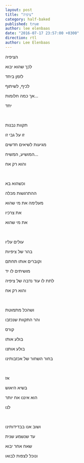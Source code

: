 ```yaml
---
layout: post
title: "ציפיה"
category: half-baked
published: true
author: lee elenbaas
date: "2016-07-17 23:57:00 +0300"
direction: rtl
author: Lee Elenbaas
---
```

הציפיה

לכך שהוא יבוא

לזמן ביחד

לכיף, לשיתוף

אך כמה חלומות...

יחד

<br>

תקוות נבנות

זו על גבי זו

מגיעות לשיאים חדשים

המושיע, המשיח...

והוא רק אח

<br>

וכשהוא בא

ההתרגשות מכלה

מעלימה את מי שהוא

את צרכיו

את מי שהוא

<br>

עולים עליו

בהר של ציפיות

וקוברים אותו תחתם

מושיתים לו יד

לתת לו עוד נדבה של ציפיה

והוא רק אח

<br>

ושהכל מתמוטת

והר התקוות שנכזבו

קורס

בולע אותו

בולע אותנו

בחור השחור של אכזבותינו

<br>

אז

בשיא היאוש

הוא איננו אח יותר

לנו

<br>

ושוב אנו בבדידותינו

עד שנשמע שנית

שאח אחר יבוא

ונוכל לצפות לבואו
